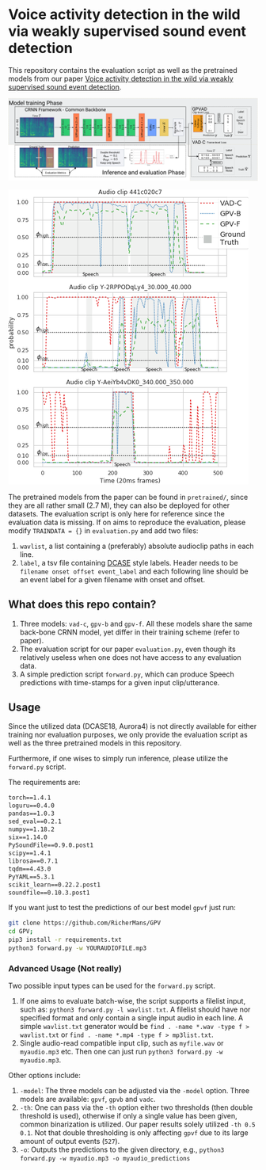 # Voice activity detection in the wild via weakly supervised sound event detection

This repository contains the evaluation script as well as the pretrained models from our paper [Voice activity detection in the wild via weakly supervised sound event detection](https://arxiv.org/abs/2003.12222).

![Framework](figures/framework.png)



![Results](figures/predictions.png)




The pretrained models from the paper can be found in `pretrained/`, since they are all rather small (2.7 M), they can also be deployed for other datasets.
The evaluation script is only here for reference since the evaluation data is missing.
If on aims to reproduce the evaluation, please modify `TRAINDATA = {}` in `evaluation.py` and add two files: 

1. `wavlist`, a list containing a (preferably) absolute audioclip paths in each line.
2. `label`, a tsv file containing [DCASE](http://dcase.community/challenge2018/task-large-scale-weakly-labeled-semi-supervised-sound-event-detection) style labels. Header needs to be `filename onset offset event_label` and each following line should be an event label for a given filename with onset and offset.



## What does this repo contain?

1. Three models: `vad-c`, `gpv-b` and `gpv-f`. All these models share the same back-bone CRNN model, yet differ in their training scheme (refer to paper).
2. The evaluation script for our paper `evaluation.py`, even though its relatively useless when one does not have access to any evaluation data.
3. A simple prediction script `forward.py`, which can produce Speech predictions with time-stamps for a given input clip/utterance.

## Usage

Since the utilized data (DCASE18, Aurora4) is not directly available for either training nor evaluation purposes, we only provide the evaluation script as well as the three pretrained models in this repository.

Furthermore, if one wises to simply run inference, please utilize the `forward.py` script.

The requirements are:
```
torch==1.4.1
loguru==0.4.0
pandas==1.0.3
sed_eval==0.2.1
numpy==1.18.2
six==1.14.0
PySoundFile==0.9.0.post1
scipy==1.4.1
librosa==0.7.1
tqdm==4.43.0
PyYAML==5.3.1
scikit_learn==0.22.2.post1
soundfile==0.10.3.post1
```

If you want just to test the predictions of our best model `gpvf` just run:

```bash
git clone https://github.com/RicherMans/GPV
cd GPV;
pip3 install -r requirements.txt
python3 forward.py -w YOURAUDIOFILE.mp3
```

### Advanced Usage (Not really)

Two possible input types can be used for the `forward.py` script.

1. If one aims to evaluate batch-wise, the script supports a filelist input, such as: `python3 forward.py -l wavlist.txt`. A filelist should have nor specified format and only contain a single input audio in each line. A simple `wavlist.txt` generator would be `find . -name *.wav -type f > wavlist.txt` or `find . -name *.mp4 -type f > mp3list.txt`.
2. Single audio-read compatible input clip, such as `myfile.wav` or `myaudio.mp3` etc. Then one can just run `python3 forward.py -w myaudio.mp3`.

Other options include:

1. `-model`: The three models can be adjusted via the `-model` option. Three models are available: `gpvf`, `gpvb` and `vadc`.
2. `-th`: One can pass via the `-th` option either two thresholds (then double threshold is used), otherwise if only a single value has been given, common binarization is utilized. Our paper results solely utilized `-th 0.5 0.1`. Not that double thresholding is only affecting `gpvf` due to its large amount of output events (`527`).
3. `-o`: Outputs the predictions to the given directory, e.g., `python3 forward.py -w myaudio.mp3 -o myaudio_predictions`
